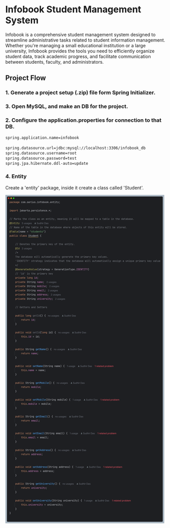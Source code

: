 # Infobook Student Management System

Infobook is a comprehensive student management system designed to streamline administrative tasks related to student information management. Whether you're managing a small educational institution or a large university, Infobook provides the tools you need to efficiently organize student data, track academic progress, and facilitate communication between students, faculty, and administrators.

## Project Flow

### 1. Generate a project setup (.zip) file form Spring Initializer.

### 3. Open MySQL, and make an DB for the project.

### 2. Configure the application.properties for connection to that DB.

```
spring.application.name=infobook

spring.datasource.url=jdbc:mysql://localhost:3306/infobook_db
spring.datasource.username=root
spring.datasource.password=test
spring.jpa.hibernate.ddl-auto=update
```

### 4. Entity

Create a 'entity' package, inside it create a class called 'Student'.

![Screenshot of entity class.](/infobook_backend/src/main/resources/static/images/entity.png)
